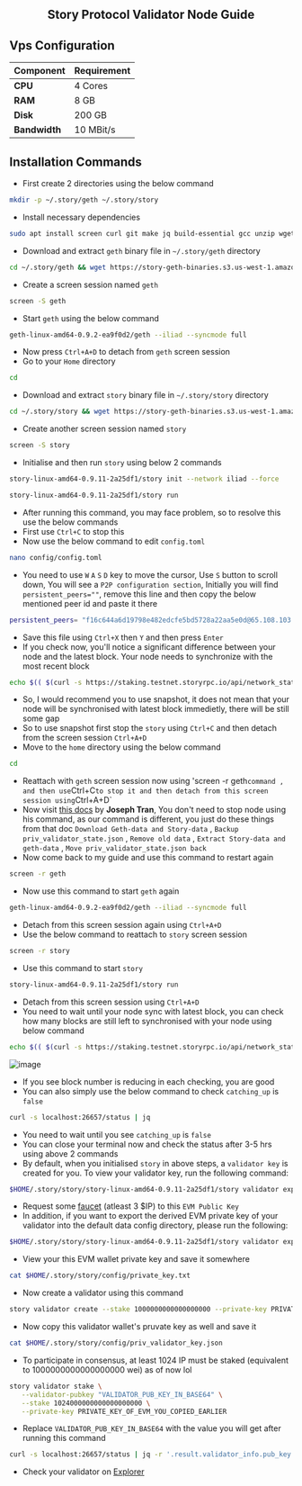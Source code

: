 <h2 align=center> Story Protocol Validator Node Guide </h2>

## Vps Configuration

| Component  | Requirement     |
|------------|-----------------|
| **CPU**    | 4 Cores         |
| **RAM**    | 8 GB            |
| **Disk**   | 200 GB          |
| **Bandwidth** | 10 MBit/s    |

## Installation Commands
- First create 2 directories using the below command
```bash
mkdir -p ~/.story/geth ~/.story/story
```
- Install necessary dependencies
```bash
sudo apt install screen curl git make jq build-essential gcc unzip wget lz4 aria2 -y
```
- Download and extract `geth` binary file in `~/.story/geth` directory
```bash
cd ~/.story/geth && wget https://story-geth-binaries.s3.us-west-1.amazonaws.com/geth-public/geth-linux-amd64-0.9.2-ea9f0d2.tar.gz && tar -xvf geth-linux-amd64-0.9.2-ea9f0d2.tar.gz
```
- Create a screen session named `geth`
```bash
screen -S geth
```
- Start `geth` using the below command
```bash
geth-linux-amd64-0.9.2-ea9f0d2/geth --iliad --syncmode full
```
- Now press `Ctrl+A+D` to detach from `geth` screen session
- Go to your `Home` directory
```bash
cd
```
- Download and extract `story` binary file in `~/.story/story` directory
```bash
cd ~/.story/story && wget https://story-geth-binaries.s3.us-west-1.amazonaws.com/story-public/story-linux-amd64-0.9.11-2a25df1.tar.gz && tar -xvf story-linux-amd64-0.9.11-2a25df1.tar.gz
```
- Create another screen session named `story`
```bash
screen -S story
```
- Initialise and then run `story` using below 2 commands
```bash
story-linux-amd64-0.9.11-2a25df1/story init --network iliad --force
```
```bash
story-linux-amd64-0.9.11-2a25df1/story run
```
- After running this command, you may face problem, so to resolve this use the below commands
- First use `Ctrl+C` to stop this
- Now use the below command to edit `config.toml`
```bash
nano config/config.toml
```
- You need to use `W` `A` `S` `D` key to move the cursor, Use `S` button to scroll down, You will see a `P2P configuration section`, Initially you will find `persistent_peers=""`, remove this line and then copy the below mentioned peer id and paste it there
```bash
persistent_peers= "f16c644a6d19798e482edcfe5bd5728a22aa5e0d@65.108.103.184:26656,9fc21eaa5f39f3611875a951775c5b1ebdf032ee@84.32.186.154:26656,a320f8a15892bddd7b5502527e0d11c5b5b9d0e3@69.67.150.107:29931,537b4c11a17f282bd9f84ba578e5998944c49c79@176.9.155.156:28656"
```
- Save this file using `Ctrl+X` then `Y` and then press `Enter`
- If you check now, you'll notice a significant difference between your node and the latest block. Your node needs to synchronize with the most recent block
```bash
echo $(( $(curl -s https://staking.testnet.storyrpc.io/api/network_status | jq -r '.msg.consensus_block_height') - $(curl -s localhost:26657/status | jq -r '.result.sync_info.latest_block_height') ))
```
- So, I would recommend you to use snapshot, it does not mean that your node will be synchronised with latest block immedietly, there will be still some gap
- So to use snapshot first stop the `story` using `Ctrl+C` and then detach from the screen session `Ctrl+A+D`
- Move to the `home` directory using the below command
```bash
cd
```
- Reattach with `geth` screen session now using 'screen -r geth` command , and then use `Ctrl+C` to stop it and then detach from this screen session using `Ctrl+A+D`
- Now visit [this docs](https://service.josephtran.xyz/testnet/story/snapshot)  by **Joseph Tran**, You don't need to stop node using his command, as our command is different, you just do these things from that doc `Download Geth-data and Story-data` , `Backup priv_validator_state.json` , `Remove old data` , `Extract Story-data and geth-data` , `Move priv_validator_state.json back`
- Now come back to my guide and use this command to restart again
```bash
screen -r geth
```
- Now use this command to start `geth` again
```bash
geth-linux-amd64-0.9.2-ea9f0d2/geth --iliad --syncmode full
```
- Detach from this screen session again using `Ctrl+A+D`
- Use the below command to reattach to `story` screen session
```bash
screen -r story
```
- Use this command to start `story`
```bash
story-linux-amd64-0.9.11-2a25df1/story run
```
- Detach from this screen session using `Ctrl+A+D`
- You need to wait until your node sync with latest block, you can check how many blocks are still left to synchronised with your node using below command
```bash
echo $(( $(curl -s https://staking.testnet.storyrpc.io/api/network_status | jq -r '.msg.consensus_block_height') - $(curl -s localhost:26657/status | jq -r '.result.sync_info.latest_block_height') ))
```
![image](https://github.com/user-attachments/assets/e731eef9-427e-4364-a7a6-ce42bca1cc25)

- If you see block number is reducing in each checking, you are good
- You can also simply use the below command to check `catching_up` is `false`
```bash
curl -s localhost:26657/status | jq
```
- You need to wait until you see `catching_up` is `false`
- You can close your terminal now and check the status after 3-5 hrs using above 2 commands
- By default, when you initialised `story` in above steps,  a `validator key` is created for you. To view your validator key, run the following command:
```bash
$HOME/.story/story/story-linux-amd64-0.9.11-2a25df1/story validator export
```
- Request some [faucet](https://faucet.story.foundation/) (atleast 3 $IP) to this `EVM Public Key`
- In addition, if you want to export the derived EVM private key of your validator into the default data config directory, please run the following:
```bash
$HOME/.story/story/story-linux-amd64-0.9.11-2a25df1/story validator export --export-evm-key
```
- View your this EVM wallet private key and save it somewhere
```bash
cat $HOME/.story/story/config/private_key.txt
```
- Now create a validator using this command
```bash
story validator create --stake 1000000000000000000 --private-key PRIVATE_KEY_OF_EVM_YOU_COPIED_IN_THE_AVOBE_STEP
```
- Now copy this validator wallet's pruvate key as well and save it
```bash
cat $HOME/.story/story/config/priv_validator_key.json
```
- To participate in consensus, at least 1024 IP must be staked (equivalent to 1000000000000000000 wei) as of now lol
```bash
story validator stake \
   --validator-pubkey "VALIDATOR_PUB_KEY_IN_BASE64" \
   --stake 1024000000000000000000 \
   --private-key PRIVATE_KEY_OF_EVM_YOU_COPIED_EARLIER
```
- Replace `VALIDATOR_PUB_KEY_IN_BASE64` with the value you will get after running this command
```bash
curl -s localhost:26657/status | jq -r '.result.validator_info.pub_key.value'
```
- Check your validator on [Explorer](https://testnet.story.explorers.guru/)
